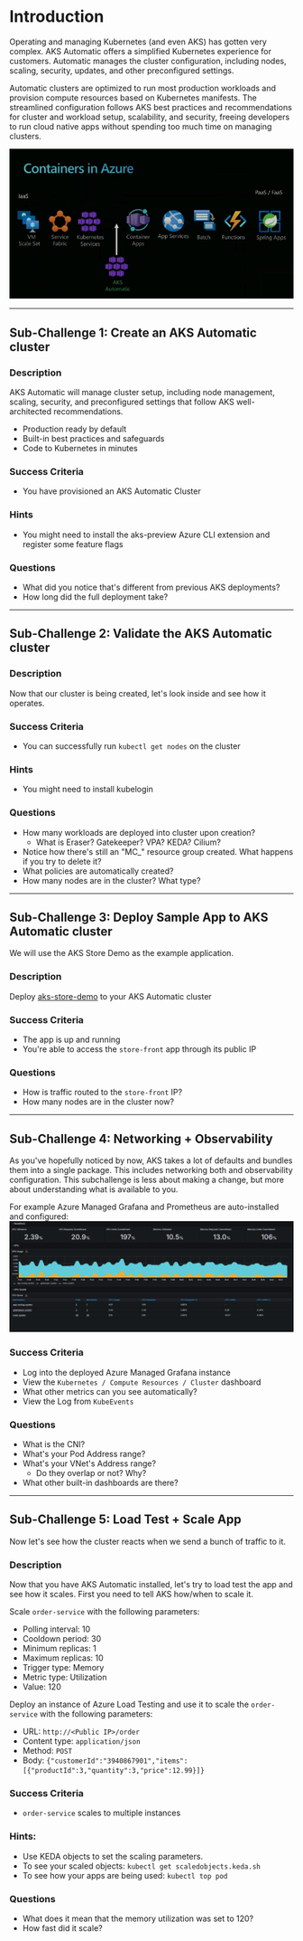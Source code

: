 # Introduction

Operating and managing Kubernetes (and even AKS) has gotten very complex. AKS Automatic offers a simplified Kubernetes experience for customers. Automatic manages the cluster configuration, including nodes, scaling, security, updates, and other preconfigured settings.

Automatic clusters are optimized to run most production workloads and provision compute resources based on Kubernetes manifests. The streamlined configuration follows AKS best practices and recommendations for cluster and workload setup, scalability, and security, freeing developers to run cloud native apps without spending too much time on managing clusters.

![](img/aks-automatic-2.png)

---

## Sub-Challenge 1: Create an AKS Automatic cluster

### Description

AKS Automatic will manage cluster setup, including node management, scaling, security, and preconfigured settings that follow AKS well-architected recommendations.

- Production ready by default
- Built-in best practices and safeguards
- Code to Kubernetes in minutes

### Success Criteria

- You have provisioned an AKS Automatic Cluster

### Hints

- You might need to install the aks-preview Azure CLI extension and register some feature flags

### Questions

- What did you notice that's different from previous AKS deployments?
- How long did the full deployment take?

---

## Sub-Challenge 2: Validate the AKS Automatic cluster

### Description

Now that our cluster is being created, let's look inside and see how it operates.

### Success Criteria

- You can successfully run `kubectl get nodes` on the cluster

### Hints

- You might need to install kubelogin

### Questions

- How many workloads are deployed into cluster upon creation?
    - What is Eraser? Gatekeeper? VPA? KEDA? Cilium?
- Notice how there's still an "MC_" resource group created. What happens if you try to delete it?
- What policies are automatically created?
- How many nodes are in the cluster? What type?

---

## Sub-Challenge 3: Deploy Sample App to AKS Automatic cluster

We will use the AKS Store Demo as the example application.

### Description

Deploy [aks-store-demo](https://github.com/Azure-Samples/aks-store-demo) to your AKS Automatic cluster

### Success Criteria

- The app is up and running
- You're able to access the `store-front` app through its public IP

### Questions

- How is traffic routed to the `store-front` IP?
- How many nodes are in the cluster now?

---

## Sub-Challenge 4: Networking + Observability

As you've hopefully noticed by now, AKS takes a lot of defaults and bundles them into a single package.  This includes networking both and observability configuration.  This subchallenge is less about making a change, but more about understanding what is available to you.

For example Azure Managed Grafana and Prometheus are auto-installed and configured:
![](img/grafana.png)

### Success Criteria

- Log into the deployed Azure Managed Grafana instance
- View the `Kubernetes / Compute Resources / Cluster` dashboard
- What other metrics can you see automatically?
- View the Log from `KubeEvents`

### Questions

- What is the CNI?  
- What's your Pod Address range? 
- What's your VNet's Address range?
    - Do they overlap or not? Why?
- What other built-in dashboards are there?

---

## Sub-Challenge 5: Load Test + Scale App

Now let's see how the cluster reacts when we send a bunch of traffic to it.

### Description

Now that you have AKS Automatic installed, let's try to load test the app and see how it scales.  First you need to tell AKS how/when to scale it.

Scale  `order-service` with the following parameters:

- Polling interval: 10
- Cooldown period: 30
- Minimum replicas: 1
- Maximum replicas: 10
- Trigger type: Memory
- Metric type: Utilization
- Value: 120

Deploy an instance of Azure Load Testing and use it to scale the `order-service`  with the following parameters:

- URL: `http://<Public IP>/order`
- Content type: `application/json`
- Method: `POST`
- Body: `{"customerId":"3940867901","items":[{"productId":3,"quantity":3,"price":12.99}]}`

### Success Criteria

- `order-service` scales to multiple instances

### Hints:

- Use KEDA objects to set the scaling parameters.
- To see your scaled objects: `kubectl get scaledobjects.keda.sh`
- To see how your apps are being used: `kubectl top pod`

### Questions

- What does it mean that the memory utilization was set to 120?
- How fast did it scale?